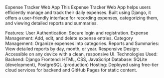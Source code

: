 Expense Tracker Web App
This Expense Tracker Web App helps users efficiently manage and track their daily expenses. Built using Django, it offers a user-friendly interface for recording expenses, categorizing them, and viewing detailed reports and summaries.

Features:
User Authentication: Secure login and registration.
Expense Management: Add, edit, and delete expense entries.
Category Management: Organize expenses into categories.
Reports and Summaries: View detailed reports by day, month, or year.
Responsive Design: Accessible on any device with a clean, responsive UI.
Technologies Used:
Backend: Django
Frontend: HTML, CSS, JavaScript
Database: SQLite (development), PostgreSQL (production)
Hosting: Deployed using free-tier cloud services for backend and GitHub Pages for static content.
